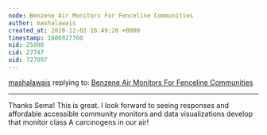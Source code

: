 ```yaml
---
node: Benzene Air Monitors For Fenceline Communities
author: mashalawais
created_at: 2020-12-02 16:49:20 +0000
timestamp: 1606927760
nid: 25090
cid: 27747
uid: 727097
---
```




[mashalawais](../profile/mashalawais) replying to: [Benzene Air Monitors For Fenceline Communities](../notes/MsSema/11-20-2020/benzene-air-monitors-for-fenceline-communities)

----
Thanks Sema! This is great. I look forward to seeing responses and affordable accessible community monitors and data visualizations develop that monitor class A carcinogens in our air! 